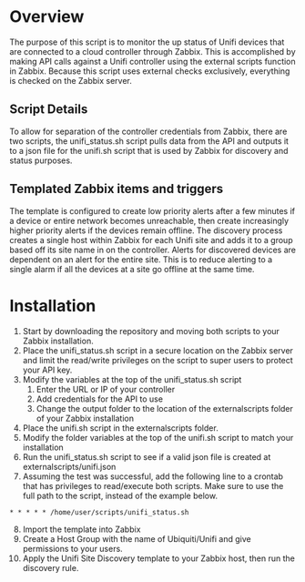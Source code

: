 # Overview
 The purpose of this script is to monitor the up status of Unifi devices that are connected to a cloud controller through Zabbix. This is accomplished by making API calls against a Unifi controller using the external scripts function in Zabbix. Because this script uses external checks exclusively, everything is checked on the Zabbix server.
## Script Details
 To allow for separation of the controller credentials from Zabbix, there are two scripts, the unifi_status.sh script pulls data from the API and outputs it to a json file for the unifi.sh script that is used by Zabbix for discovery and status purposes.
## Templated Zabbix items and triggers
 The template is configured to create low priority alerts after a few minutes if a device or entire network becomes unreachable, then create increasingly higher priority alerts if the devices remain offline. The discovery process creates a single host within Zabbix for each Unifi site and adds it to a group based off its site name in on the controller. 
 Alerts for discovered devices are dependent on an alert for the entire site. This is to reduce alerting to a single alarm if all the devices at a site go offline at the same time. 
# Installation
 1.	Start by downloading the repository and moving both scripts to your Zabbix installation.
 2.	Place the unifi_status.sh script in a secure location on the Zabbix server and limit the read/write privileges on the script to super users to protect your API key. 
 3.	Modify the variables at the top of the unifi_status.sh script
	1. Enter the URL or IP of your controller
	2.	Add credentials for the API to use
	3. Change the output folder to the location of the externalscripts folder of your Zabbix installation 
 4. Place the unifi.sh script in the externalscripts folder.
 5. Modify the folder variables at the top of the unifi.sh script to match your installation 
 6.	Run the unifi_status.sh script to see if a valid json file is created at externalscripts/unifi.json
 7.	Assuming the test was successful, add the following line to a crontab that has privileges to read/execute both scripts. Make sure to use the full path to the script, instead of the example below. 

 ```
 * * * * * /home/user/scripts/unifi_status.sh
 ```

 8. Import the template into Zabbix
 9. Create a Host Group with the name of Ubiquiti/Unifi and give permissions to your users. 
 10. Apply the Unifi Site Discovery template to your Zabbix host, then run the discovery rule. 
